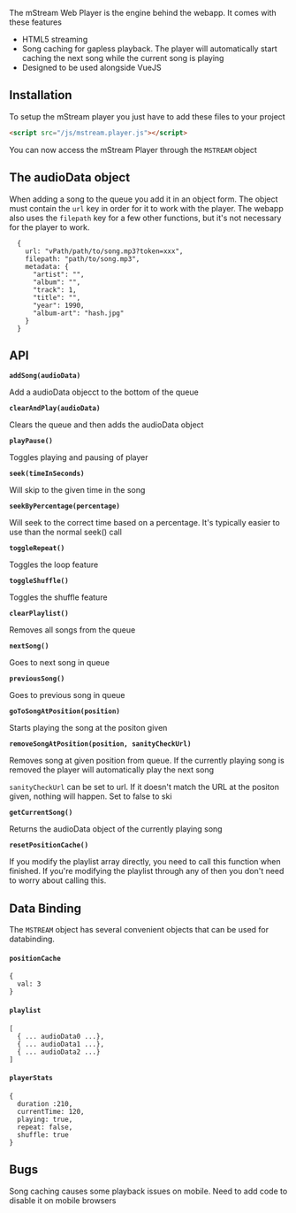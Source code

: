 The mStream Web Player is the engine behind the webapp.  It comes with these features

* HTML5 streaming
* Song caching for gapless playback.  The player will automatically start caching the next song while the current song is playing
* Designed to be used alongside VueJS


## Installation

To setup the mStream player you just have to add these files to your project

```HTML
<script src="/js/mstream.player.js"></script>
```

You can now access the mStream Player through the `MSTREAM` object

## The audioData object

When adding a song to the queue you add it in an object form. The object must contain the `url` key in order for it to work with the player.  The webapp also uses the `filepath` key for a few other functions, but it's not necessary for the player to work.

```
  {
    url: "vPath/path/to/song.mp3?token=xxx",
    filepath: "path/to/song.mp3",
    metadata: {
      "artist": "",
      "album": "",
      "track": 1,
      "title": "",
      "year": 1990,
      "album-art": "hash.jpg"
    }
  }
```


## API

**`addSong(audioData)`**

Add a audioData objecct to the bottom of the queue

**`clearAndPlay(audioData)`**

Clears the queue and then adds the audioData object

**`playPause()`**

Toggles playing and pausing of player

**`seek(timeInSeconds)`**

Will skip to the given time in the song

**`seekByPercentage(percentage)`**

Will seek to the correct time based on a percentage.  It's typically easier to use than the normal seek() call

**`toggleRepeat()`**

Toggles the loop feature

**`toggleShuffle()`**

Toggles the shuffle feature

**`clearPlaylist()`**

Removes all songs from the queue

**`nextSong()`**

Goes to next song in queue

**`previousSong()`**

Goes to previous song in queue

**`goToSongAtPosition(position)`**

Starts playing the song at the positon given

**`removeSongAtPosition(position, sanityCheckUrl)`**

Removes song at given position from queue.  If the currently playing song is removed the player  will automatically play the next song

`sanityCheckUrl` can be set to url.  If it doesn't match the URL at the positon given, nothing will happen. Set to false to ski

**`getCurrentSong()`**

Returns the audioData object of the currently playing song

**`resetPositionCache()`**

If you modify the playlist array directly, you need to call this function when finished.  If you're modifying the playlist through any of then you don't need to worry about calling this.


## Data Binding
The `MSTREAM` object has several convenient objects  that can be used for databinding.

#### `positionCache`

```
{
  val: 3
}
```

#### `playlist`

```
[
  { ... audioData0 ...},
  { ... audioData1 ...},
  { ... audioData2 ...}
]
```

#### `playerStats`

```
{
  duration :210,
  currentTime: 120,
  playing: true,
  repeat: false,
  shuffle: true
}
```

## Bugs

Song caching causes some playback issues on mobile.  Need to add code to disable it on mobile browsers
